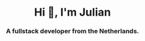<h1 align="center">Hi 👋, I'm Julian</h1>
<h3 align="center">A fullstack developer from the Netherlands.</h3>
